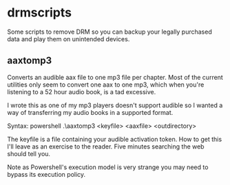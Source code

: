 # drmscripts

Some scripts to remove DRM so you can backup your legally purchased data and play them on unintended devices.

## aaxtomp3

Converts an audible aax file to one mp3 file per chapter. Most of the current utilities only seem to convert one aax to one mp3, which when you're listening to a 52 hour audio book, is a tad excessive.

I wrote this as one of my mp3 players doesn't support audible so I wanted a way of transferring my audio books in a supported format.

Syntax:
powershell .\aaxtomp3 \<keyfile\> \<aaxfile\> \<outdirectory\>

The keyfile is a file containing your audible activation token. How to get this I'll leave as an exercise to the reader. Five minutes searching the web should tell you.

Note as Powershell's execution model is very strange you may need to bypass its execution policy.